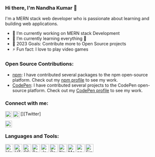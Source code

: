 ### Hi there, I'm Nandha Kumar 👋

I'm a MERN stack web developer who is passionate about learning and building web applications.

- 🔭 I’m currently working on MERN stack Development
- 🌱 I’m currently learning everything 🤣
- 🥅 2023 Goals: Contribute more to Open Source projects
- ⚡ Fun fact: I love to play video games


### Open Source Contributions:

- [npm](https://www.npmjs.com/): I have contributed several packages to the npm open-source platform. Check out my [npm profile](https://www.npmjs.com/~n4ndhu) to see my work.
- [CodePen](https://codepen.io/): I have contributed several projects to the CodePen open-source platform. Check out my [CodePen profile](https://codepen.io/N4NDH4KUM4R) to see my work.

### Connect with me:
[<img align="left" alt="Nandha Kumar | Gmail" width="22px" src="https://cdn-icons-png.flaticon.com/512/732/732200.png" />][gmail]
[<img align="left" alt="Nandha Kumar | Gmail" width="22px" src="" />][Twitter]

[<img align="left" alt="nandhakumar_life | Instagram" width="22px" src="https://cdn.jim-nielsen.com/macos/512/twitter-2015-12-30.png" />][instagram]

<br />

### Languages and Tools:

<img align="left" alt="Visual Studio Code" width="26px" src="https://cdn.jsdelivr.net/gh/devicons/devicon/icons/vscode/vscode-original-wordmark.svg" />
<img align="left" alt="HTML5" width="26px" src="https://cdn-icons-png.flaticon.com/512/174/174854.png" />
<img align="left" alt="CSS3" width="26px" src="https://cdn-icons-png.flaticon.com/512/732/732190.png" />
<img align="left" alt="Bootstrap" width="26px" src="https://cdn.jsdelivr.net/gh/devicons/devicon/icons/bootstrap/bootstrap-plain-wordmark.svg" />
<img align="left" alt="JavaScript" width="26px" src="https://cdn-icons-png.flaticon.com/512/919/919828.png" />
<img align="left" alt="React" width="26px" src="https://cdn-icons-png.flaticon.com/512/1183/1183672.png" />
<img align="left" alt="Node.js" width="26px" src="https://cdn.jsdelivr.net/gh/devicons/devicon/icons/nodejs/nodejs-original-wordmark.svg" />
<img align="left" alt="MongoDB" width="26px" src="https://cdn.jsdelivr.net/gh/devicons/devicon/icons/mongodb/mongodb-original-wordmark.svg" />
<img align="left" alt="npm" width="26px" src="https://cdn.jsdelivr.net/gh/devicons/devicon/icons/npm/npm-original-wordmark.svg" />
<img align="left" alt="Figma" width="26px" src="https://cdn.jsdelivr.net/gh/devicons/devicon/icons/figma/figma-original.svg" />


<br />
<br />

[gmail]: mailto:nandhakumarchinnasami@gmail.com
[instagram]: https://instagram.com/nandhakumar_life

